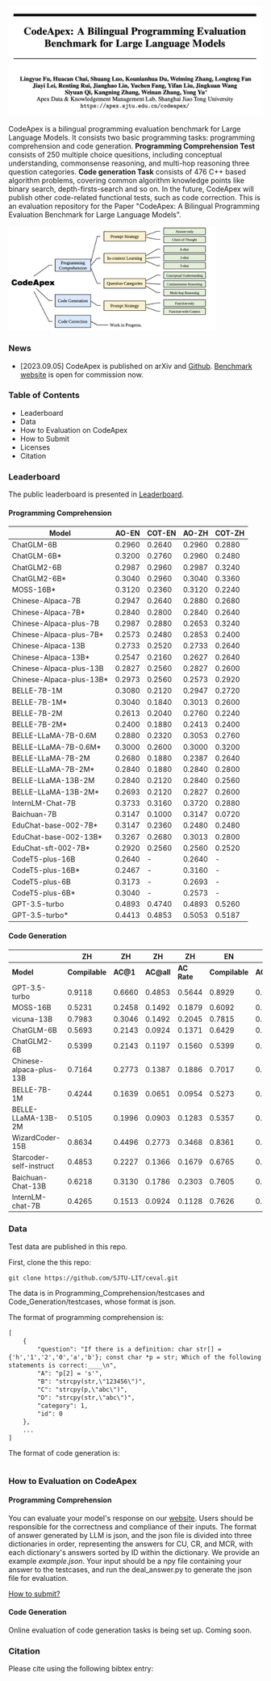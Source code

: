 # 

![paper](figures/paper.png)

CodeApex is a bilingual  programming evaluation benchmark for Large Language Models. It consists two basic programming tasks: programming comprehension and code generation. **Programming Comprehension Test** consists of 250 multiple choice quesitions, including conceptual understanding, commonsense reasoning, and multi-hop reasoning three question categories. **Code generation Task** consists of 476  C++ based algorithm problems, covering common algorithm knowledge points like binary search, depth-firsts-search and so on. In the future, CodeApex will publish other code-related functional tests, such as code correction. This is an evaluation repository for the Paper "CodeApex: A Bilingual Programming Evaluation Benchmark for Large Language Models".

<img src="figures/intro.png" alt="Overview diagram of CodeApex benchamark." style="zoom:40%;" />



### News

- [2023.09.05] CodeApex is published on arXiv and [Github](https://github.com/APEXLAB/CodeApex.git).  [Benchmark website]((https://apex.sjtu.edu.cn/codeapex/)) is open for commission now.



### Table of Contents

- Leaderboard
- Data
- How to Evaluation on CodeApex
- How to Submit
- Licenses
- Citation



### Leaderboard

The public leaderboard is presented in [Leaderboard](https://apex.sjtu.edu.cn/codeapex/leaderboard/).

#### Programming Comprehension

| Model                    | AO-EN  | COT-EN | AO-ZH  | COT-ZH |
| ------------------------ | ------ | ------ | ------ | ------ |
| ChatGLM-6B               | 0.2960 | 0.2640 | 0.2960 | 0.2880 |
| ChatGLM-6B*              | 0.3200 | 0.2760 | 0.2960 | 0.2480 |
| ChatGLM2-6B              | 0.2987 | 0.2960 | 0.2987 | 0.3240 |
| ChatGLM2-6B*             | 0.3040 | 0.2960 | 0.3040 | 0.3360 |
| MOSS-16B*                | 0.3120 | 0.2360 | 0.3120 | 0.2240 |
| Chinese-Alpaca-7B        | 0.2947 | 0.2640 | 0.2880 | 0.2680 |
| Chinese-Alpaca-7B*       | 0.2840 | 0.2800 | 0.2840 | 0.2640 |
| Chinese-Alpaca-plus-7B   | 0.2987 | 0.2880 | 0.2653 | 0.3240 |
| Chinese-Alpaca-plus-7B*  | 0.2573 | 0.2480 | 0.2853 | 0.2400 |
| Chinese-Alpaca-13B       | 0.2733 | 0.2520 | 0.2733 | 0.2640 |
| Chinese-Alpaca-13B*      | 0.2547 | 0.2160 | 0.2627 | 0.2640 |
| Chinese-Alpaca-plus-13B  | 0.2827 | 0.2560 | 0.2827 | 0.2600 |
| Chinese-Alpaca-plus-13B* | 0.2973 | 0.2560 | 0.2573 | 0.2920 |
| BELLE-7B-1M              | 0.3080 | 0.2120 | 0.2947 | 0.2720 |
| BELLE-7B-1M*             | 0.3040 | 0.1840 | 0.3013 | 0.2600 |
| BELLE-7B-2M              | 0.2613 | 0.2040 | 0.2760 | 0.2240 |
| BELLE-7B-2M*             | 0.2400 | 0.1880 | 0.2413 | 0.2400 |
| BELLE-LLaMA-7B-0.6M      | 0.2880 | 0.2320 | 0.3053 | 0.2760 |
| BELLE-LLaMA-7B-0.6M*     | 0.3000 | 0.2600 | 0.3000 | 0.3200 |
| BELLE-LLaMA-7B-2M        | 0.2680 | 0.1880 | 0.2387 | 0.2640 |
| BELLE-LLaMA-7B-2M*       | 0.2840 | 0.1880 | 0.2840 | 0.2800 |
| BELLE-LLaMA-13B-2M       | 0.2840 | 0.2120 | 0.2840 | 0.2560 |
| BELLE-LLaMA-13B-2M*      | 0.2693 | 0.2120 | 0.2827 | 0.2600 |
| InternLM-Chat-7B         | 0.3733 | 0.3160 | 0.3720 | 0.2880 |
| Baichuan-7B              | 0.3147 | 0.1000 | 0.3147 | 0.0720 |
| EduChat-base-002-7B*     | 0.3147 | 0.2360 | 0.2480 | 0.2480 |
| EduChat-base-002-13B*    | 0.3267 | 0.2680 | 0.3013 | 0.2800 |
| EduChat-sft-002-7B*      | 0.2920 | 0.2560 | 0.2560 | 0.2520 |
| CodeT5-plus-16B          | 0.2640 | -      | 0.2640 | -      |
| CodeT5-plus-16B*         | 0.2467 | -      | 0.3160 | -      |
| CodeT5-plus-6B           | 0.3173 | -      | 0.2693 | -      |
| CodeT5-plus-6B*          | 0.3040 | -      | 0.2573 | -      |
| GPT-3.5-turbo            | 0.4893 | 0.4740 | 0.4893 | 0.5260 |
| GPT-3.5-turbo*           | 0.4413 | 0.4853 | 0.5053 | 0.5187 |

#### Code Generation

|                         | ZH             | ZH       | ZH         | ZH          | EN             | EN       | EN         | EN          |
| ----------------------- | -------------- | -------- | ---------- | ----------- | -------------- | -------- | ---------- | ----------- |
| **Model**               | **Compilable** | **AC@1** | **AC@all** | **AC Rate** | **Compilable** | **AC@1** | **AC@all** | **AC Rate** |
| GPT-3.5-turbo           | 0.9118         | 0.6660   | 0.4853     | 0.5644      | 0.8929         | 0.6597   | 0.4832     | 0.5606      |
| MOSS-16B                | 0.5231         | 0.2458   | 0.1492     | 0.1879      | 0.6092         | 0.2626   | 0.1513     | 0.2002      |
| vicuna-13B              | 0.7983         | 0.3046   | 0.1492     | 0.2045      | 0.7815         | 0.2983   | 0.1218     | 0.1861      |
| ChatGLM-6B              | 0.5693         | 0.2143   | 0.0924     | 0.1371      | 0.6429         | 0.2080   | 0.0693     | 0.1203      |
| ChatGLM2-6B             | 0.5399         | 0.2143   | 0.1197     | 0.1560      | 0.5399         | 0.1891   | 0.0819     | 0.1243      |
| Chinese-alpaca-plus-13B | 0.7164         | 0.2773   | 0.1387     | 0.1886      | 0.7017         | 0.2878   | 0.1345     | 0.1963      |
| BELLE-7B-1M             | 0.4244         | 0.1639   | 0.0651     | 0.0954      | 0.5273         | 0.2038   | 0.0651     | 0.1161      |
| BELLE-LLaMA-13B-2M      | 0.5105         | 0.1996   | 0.0903     | 0.1283      | 0.5357         | 0.2227   | 0.0861     | 0.1434      |
| WizardCoder-15B         | 0.8634         | 0.4496   | 0.2773     | 0.3468      | 0.8361         | 0.4391   | 0.2752     | 0.3444      |
| Starcoder-self-instruct | 0.4853         | 0.2227   | 0.1366     | 0.1679      | 0.6765         | 0.3382   | 0.1891     | 0.2494      |
| Baichuan-Chat-13B       | 0.6218         | 0.3130   | 0.1786     | 0.2303      | 0.7605         | 0.3319   | 0.1681     | 0.2310      |
| InternLM-chat-7B        | 0.4265         | 0.1513   | 0.0924     | 0.1128      | 0.7626         | 0.3025   | 0.1597     | 0.2126      |

### Data

Test data are published in this repo. 

First, clone the this repo:

```
git clone https://github.com/SJTU-LIT/ceval.git
```

The data is in Programming_Comprehension/testcases and Code_Generation/testcases, whose format is json.

The format of programming comprehension is:

```
[
    {
        "question": "If there is a definition: char str[] = {'h','1','2','0','a','b'}; const char *p = str; Which of the following statements is correct:____\n",
        "A": "p[2] = 's'",
        "B": "strcpy(str,\"123456\")",
        "C": "strcpy(p,\"abc\")",
        "D": "strcpy(str,\"abc\")",
        "category": 1,
        "id": 0
    },
    ...
]
```

The format of code generation is:

```

```



### How to Evaluation on CodeApex

#### Programming Comprehension

You can evaluate your model's response on our [website](https://apex.sjtu.edu.cn/codeapex/). Users should be responsible for the correctness and compliance of their inputs. The format of answer generated by LLM is json, and the json file is divided into three dictionaries in order, representing the answers for CU, CR, and MCR, with each dictionary's answers sorted by ID within the dictionary. We provide an example *example.json*. Your input should be a npy file containing your answer to the testcases, and run the deal_answer.py to generate the json file for evaluation.

[How to submit?](https://github.com/APEXLAB/CodeApex/blob/main/Programming_Comprehension/eval/README.md)

#### Code Generation

Online evaluation of code generation tasks is being set up. Coming soon.



### Citation

 Please cite using the following bibtex entry:

```

```

